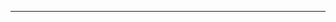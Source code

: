 <!--
CO_OP_TRANSLATOR_METADATA:
{
  "original_hash": "bfdb4b4eadbee3a59ef742439f58326a",
  "translation_date": "2025-08-27T13:21:52+00:00",
  "source_file": "02-SetupDevEnvironment/getting-started-azure-openai.md",
  "language_code": "lt"
}
-->


---

